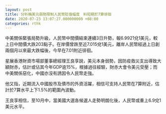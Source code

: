 ```yaml
---
layout: post
title: 分析稱美元弱勢限制人民幣貶值幅度　料短期於7算徘徊
date: 2020-07-23 13:07:27.000000000 +08:00
categories: rthk
---
```


中美關係緊張局勢升級，人民幣中間價結束連續3日升勢，報6.9921兌1美元，較上日中間價大跌203點子。在岸價曾跌至近7.015兌1美元，離岸人民幣經過上日創兩個月以來最大跌幅後，今早在7.01附近徘徊。

星展香港財資市場部董事總經理王良享說，美元本身弱勢，因防疫救災支出導致大額財赤，估計或佔其今年GDP逾15%，根據過往經驗，財赤大會令美元受壓；而中美關係惡化，中國亦沒有誘因令人民幣走強。

他又指，近期流入中國股市及債市的外資活躍，相信可支持人民幣在7算附近，估計於7算水平上下1.5%的範圍內波動。

王良享相信，至10月中，當美國大選各候選人走勢明朗化後，人民幣或重上6.9兌1美元水平。
